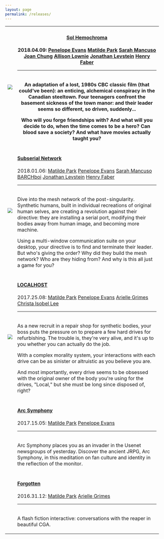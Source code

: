 ```yaml
---
layout: page
permalink: /releases/
---
```

<div class="dos">
<table>
<tbody>
<tr>
  <th class="tableimage"><a href="http://aetherinteractive.itch.io/sol-hemochroma"><img src="/img/SOLcover.jpg"/></a></th>
  <th>
    <h4><a href="http://aetherinteractive.itch.io/sol-hemochroma">Sol Hemochroma</a></h4>
    <p>2018.04.09: <a href="http://wonderbreath.work" title="Creative director, narrative designer">Penelope Evans</a> <a href="http://matildepark.ca" title="Producer, programmer, narrative designer">Matilde Park</a> <a href="http://esselfortium.net" title="Composer">Sarah Mancuso</a> <a href="http://www.joanchung.com" title="Character and UI artist">Joan Chung</a> <a href="http://alowknees.wordpress.com" title="Background artist">Allison Lownie</a> <a href="http://www.jlevstein.com" title="Technical lead">Jonathan Levstein</a> <a href="http://www.henryfaber.com" title="Production mentorship">Henry Faber</a><hr/><br/>
    An adaptation of a lost, 1980s CBC classic film (that could've been): an enticing, alchemical conspiracy in the Canadian steeltown. Four teenagers confront the basement sickness of the town manor: and their leader seems so different, so driven, suddenly...</p>
    <p>Who will you forge friendships with? And what will you decide to do, when the time comes to be a hero? Can blood save a society? And what have movies actually taught you?</p>
  </th>
</tr>
  <tr>
    <td class="tableimage"><a href="http://aetherinteractive.itch.io/subserial-network"><img src="/img/subserial.jpg"/></a></td>
    <td>
      <h4><a href="http://aether.in.net/subserial/">Subserial Network</a></h4>
      <p>2018.01.06: <a href="http://Matildepark.ca" title="Director">Matilde Park</a> <a href="http://wonderbreath.work" title="Narrative designer">Penelope Evans</a> <a href="http://esselfortium.net" title="Composer">Sarah Mancuso</a> <a href="http://barch.itch.io" title="Art director">BARCHboi</a> <a href="http://www.jlevstein.com" title="Technical lead">Jonathan Levstein</a> <a href="http://www.henryfaber.com" title="Producer">Henry Faber</a><hr/><br/>
      Dive into the mesh network of the post-singularity. Synthetic humans, built in individual recreations of original human selves, are creating a revolution against their directive: they are installing a serial port, modifying their bodies away from human image, and becoming more machine.</p>
      <p>Using a  multi-window communication suite on your desktop, your directive is to find and terminate their leader. But who's giving the order? Why did they build the mesh network? Who are they hiding from? And why is this all just a game for you?</p>
    </td>
  </tr>
<tr>
<td class="tableimage"><a href="http://aetherinteractive.itch.io/localhost"><img src="/img/local-itch.jpg" /></a></td>
<td>
<h4><a href="http://aetherinteractive.itch.io/localhost">LOCALHOST</a></h4>
<p>2017.25.08: <a href="http://Matildepark.ca" title="Director">Matilde Park</a> <a href="http://wonderbreath.work" title="Narrative designer">Penelope Evans</a> <a href="http://ariellegrimes.com" title="Art director">Arielle Grimes</a> <a href="http://ohpoorpup.bandcamp.com" title="Composer and sound designer">Christa Isobel Lee</a><hr/><br />
As a new recruit in a repair shop for synthetic bodies, your boss puts the pressure on to prepare a few hard drives for refurbishing. The trouble is, they're very alive, and it's up to you whether you can actually do the job.</p>
<p>With a complex morality system, your interactions with each drive can be as sinister or altruistic as you believe you are.</p>
<p>And most importantly, every drive seems to be obsessed with the original owner of the body you're using for the drives, "Local," but she must be long since disposed of, right?</p>
</tr>
<tr>
<td class="tableimage"><a href="http://aetherinteractive.itch.io/arc-symphony"><img src="/img/arc-cover.jpg" alt=""  /></a></td>
<td>
<h4><a href="http://aetherinteractive.itch.io/arc-symphony">Arc Symphony</a></h4>
<p>2017.15.05: <a href="http://Matildepark.ca" title="Co-creator">Matilde Park</a> <a href="http://wonderbreath.work" title="Co-creator">Penelope Evans</a><hr/><br />
Arc Symphony places you as an invader in the Usenet newsgroups of yesterday. Discover the ancient JRPG, Arc Symphony, in this meditation on fan culture and identity in the reflection of the monitor.</p>
</td>
</tr>
<tr>
<td class="tableimage"><a href="http://aetherinteractive.itch.io/forgotten"><img src="/img/forgotten.png" alt=""  /></a></td>
<td>
<h4><a href="http://aetherinteractive.itch.io/forgotten">Forgotten</a></h4>
<p>2016.31.12: <a href="http://Matildepark.ca" title="Writer and programmer">Matilde Park</a> <a href="http://www.slimekat.com" title="Artist">Arielle Grimes</a><hr/><br />
A flash fiction interactive: conversations with the reaper in beautiful CGA.</p>
</td>
</tr>
</tbody>
</table>
